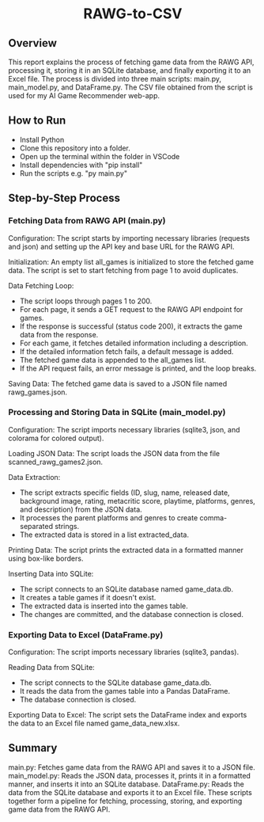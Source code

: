 <h1 align="center">
  RAWG-to-CSV
</h1>

## Overview

This report explains the process of fetching game data from the RAWG API, processing it, storing it in an SQLite database, and finally exporting it to an Excel file. The process is divided into three main scripts: main.py, main_model.py, and DataFrame.py. The CSV file obtained from the script is used for my AI Game Recommender web-app.

## How to Run

- Install Python
- Clone this repository into a folder.
- Open up the terminal within the folder in VSCode
- Install dependencies with "pip install"
- Run the scripts e.g. "py main.py"

## Step-by-Step Process

### Fetching Data from RAWG API (main.py)

Configuration: The script starts by importing necessary libraries (requests and json) and setting up the API key and base URL for the RAWG API.

Initialization: An empty list all_games is initialized to store the fetched game data. The script is set to start fetching from page 1 to avoid duplicates.

Data Fetching Loop:

- The script loops through pages 1 to 200.
- For each page, it sends a GET request to the RAWG API endpoint for games.
- If the response is successful (status code 200), it extracts the game data from the response.
- For each game, it fetches detailed information including a description.
- If the detailed information fetch fails, a default message is added.
- The fetched game data is appended to the all_games list.
- If the API request fails, an error message is printed, and the loop breaks.

Saving Data: The fetched game data is saved to a JSON file named rawg_games.json.

### Processing and Storing Data in SQLite (main_model.py)

Configuration: The script imports necessary libraries (sqlite3, json, and colorama for colored output).

Loading JSON Data: The script loads the JSON data from the file scanned_rawg_games2.json.

Data Extraction:

- The script extracts specific fields (ID, slug, name, released date, background image, rating, metacritic score, playtime, platforms, genres, and description) from the JSON data.
- It processes the parent platforms and genres to create comma-separated strings.
- The extracted data is stored in a list extracted_data.

Printing Data: The script prints the extracted data in a formatted manner using box-like borders.

Inserting Data into SQLite:

- The script connects to an SQLite database named game_data.db.
- It creates a table games if it doesn't exist.
- The extracted data is inserted into the games table.
- The changes are committed, and the database connection is closed.

### Exporting Data to Excel (DataFrame.py)

Configuration: The script imports necessary libraries (sqlite3, pandas).

Reading Data from SQLite:

- The script connects to the SQLite database game_data.db.
- It reads the data from the games table into a Pandas DataFrame.
- The database connection is closed.

Exporting Data to Excel: The script sets the DataFrame index and exports the data to an Excel file named game_data_new.xlsx.

## Summary

main.py: Fetches game data from the RAWG API and saves it to a JSON file.
main_model.py: Reads the JSON data, processes it, prints it in a formatted manner, and inserts it into an SQLite database.
DataFrame.py: Reads the data from the SQLite database and exports it to an Excel file.
These scripts together form a pipeline for fetching, processing, storing, and exporting game data from the RAWG API.
